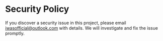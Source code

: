 # Security Policy

If you discover a security issue in this project, please email iwasofficial@outlook.com with details. We will investigate and fix the issue promptly.
